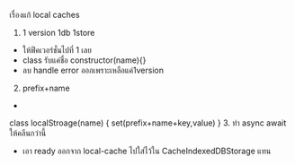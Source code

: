 
เรื่องแก้ local caches

1. 1 version 1db 1store
- ให้ฟีคเวอร์ชั่นไปที่ 1 เลย
- class รับแค่ชื่อ constructor(name){}
- ลบ handle error ออกเพราะเหลือแค่1version
2. prefix+name
-
class localStroage(name) {
  set(prefix+name+key,value)
}
3. ทำ async await ให้คลีนกว่านี้
- เอา ready ออกจาก local-cache ไปใส่ไว้ใน CacheIndexedDBStorage แทน



